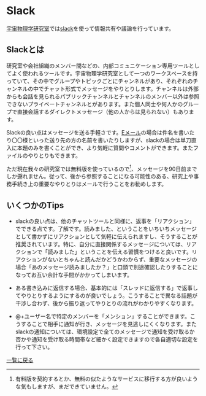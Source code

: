 # Slack

[宇宙物理学研究室](https://www.astro.phys.s.chiba-u.ac.jp/index-j.html)では[slack](https://slack.com/intl/ja-jp)を使って情報共有や議論を行っています。

## Slackとは

研究室や会社組織のメンバー間などの、内部コミュニケーション専用ツールとしてよく使われるツールです。宇宙物理学研究室として一つのワークスペースを持っていて、その中でグループやトピックごとにチャンネルがあり、それぞれのチャンネルの中でチャット形式でメッセージをやりとりします。チャンネルは外部からも会話を見られるパブリックチャンネルとチャンネルのメンバー以外は参照できないプライベートチャンネルとがあります。また個人同士や何人かのグループで直接会話するダイレクトメッセージ（他の人からは見られない）もあります。

Slackの良い点はメッセージを送る手軽さです。[Eメール](email.md)の場合は件名を書いたり〇〇様といった送り先の方の名前を書いたりしますが、slackの場合は単刀直入に本題のみを書くことができ、より気軽に質問やコメントができます。またファイルのやりとりもできます。

ただ現在我々の研究室では無料版を使っているので[^1]、メッセージを90日前までしか遡れません。従って、後から参照することになる可能性のある、研究上や事務手続き上の重要なやりとりはメールで行うことをお勧めします。

[^1]: 有料版を契約するとか、無料の似たようなサービスに移行する方が良いような気もしますが、まだできていません。

## いくつかのTips

* slackの良い点は、他のチャットツールと同様に、返事を「リアクション」でできる点です。了解です。読みました、ということをいちいちメッセージとして書かずにリアクションとして気軽に伝えられますし、そうすることが推奨されています。特に、自分に直接関係するメッセージについては、リアクションで「読みました」ということを伝える習慣をつけると良いです。リアクションがないとちゃんと読んだかどうかわからず、重要なメッセージの場合「あのメッセージ読みましたか？」と口頭で別途確認したりすることになってお互い余計な手間がかかってしまいます。

* ある書き込みに返信する場合、基本的には「スレッドに返信する」で返事してやりとりするようにするのが良いでしょう。こうすることで異なる話題が干渉し合わず、後から振り返ってやりとりの流れがわかりやすくなります。

* @+ユーザー名で特定のメンバーを「メンション」することができます。こうすることで相手に通知が行き、メッセージを見逃しにくくなります。またslackの通知については、環境設定で全てのメッセージで通知を受け取るか否かや通知を受け取る時間帯など細かく設定できますので各自適切な設定を行って下さい。

[一覧に戻る](README.md)

